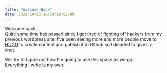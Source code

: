 ```yaml
---
title: "Welcome Back"
date: 2021-10-03T16:14:18+02:00
---
```

Welcome back,  
Quite some time has passed since I got tired of fighting off hackers from my previous wordpress site.
I've been seeing more and more people move to [HUGO](https://gohugo.io) to create content and publish it to Github so I decided to give it a shot.

Will try to figure out how I'm going to use this space as we go.  
Everything I write is my own.
